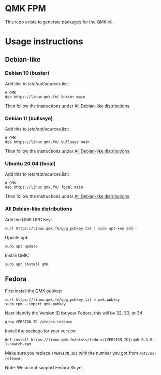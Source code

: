 # QMK FPM

This repo exists to generate packages for the QMK cli.

# Usage instructions

## Debian-like

### Debian 10 (buster)

Add this to /etc/apt/sources.list:

    # QMK
    deb https://linux.qmk.fm/ buster main

Then follow the instructions under [All Debian-like distributions](all-debian-like-distributions).

### Debian 11 (bullseye)

Add this to /etc/apt/sources.list:

    # QMK
    deb https://linux.qmk.fm/ bullseye main

Then follow the instructions under [All Debian-like distributions](all-debian-like-distributions).

### Ubuntu 20.04 (focal)

Add this to /etc/apt/sources.list:

    # QMK
    deb https://linux.qmk.fm/ focal main

Then follow the instructions under [All Debian-like distributions](all-debian-like-distributions).

### All Debian-like distributions

Add the QMK GPG Key:

    curl https://linux.qmk.fm/gpg_pubkey.txt | sudo apt-key add -

Update apt:

    sudo apt update

Install QMK:

    sudo apt install qmk

## Fedora

First install the QMK pubkey:

    curl https://linux.qmk.fm/gpg_pubkey.txt > qmk.pubkey
    sudo rpm --import qmk.pubkey

Next identify the Version ID for your Fedora, this will be 32, 33, or 34:

    grep VERSION_ID /etc/os-release

Install the package for your version:

    dnf install https://linux.qmk.fm/dists/fedora/{VERSION_ID}/qmk-0.3.5-1.noarch.rpm

Make sure you replace `{VERSION_ID}` with the number you got from `/etc/os-release`.

Note: We do not support Fedora 35 yet.
